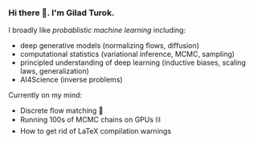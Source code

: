 ### Hi there 👋. I'm Gilad Turok.

I broadly like *probablistic machine learning* including:
- deep generative models (normalizing flows, diffusion)
- computational statistics (variational inference, MCMC, sampling)
- principled understanding of deep learning (inductive biases, scaling laws, generalization)
- AI4Science (inverse problems)

Currently on my mind:
- Discrete flow matching 🌊
- Running 100s of MCMC chains on GPUs ⛓️
- How to get rid of LaTeX compilation warnings
